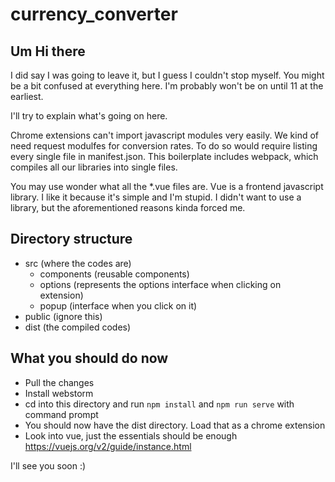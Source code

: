 # currency_converter

## Um Hi there
I did say I was going to leave it, but I guess I couldn't stop myself. You might be a bit confused at everything here. I'm probably won't be
on until 11 at the earliest. 

I'll try to explain what's going on here. 

Chrome extensions can't import javascript modules very easily. We kind of need request modulfes for conversion rates. To do so would require listing every single file in manifest.json. This boilerplate includes webpack, which compiles all our libraries into single files. 

You may use wonder what all the *.vue files are. Vue is a frontend javascript library. I like it because it's simple and I'm stupid. I didn't want to use a library, but the aforementioned reasons kinda forced me.

## Directory structure
- src (where the codes are)
    - components (reusable components)
    - options (represents the options interface when clicking on extension)
    - popup (interface when you click on it)
- public (ignore this)
- dist (the compiled codes)
## What you should do now
- Pull the changes
- Install webstorm
- cd into this directory and run `npm install` and `npm run serve` with command prompt
- You should now have the dist directory. Load that as a chrome extension
- Look into vue, just the essentials should be enough https://vuejs.org/v2/guide/instance.html

I'll see you soon
:)
